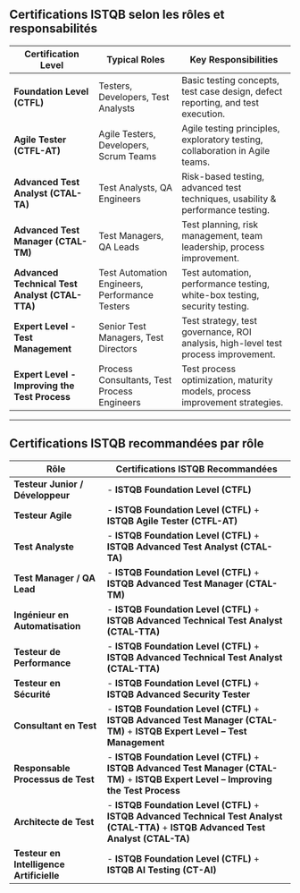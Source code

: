 ## Certifications ISTQB selon les rôles et responsabilités  

| **Certification Level**          | **Typical Roles**                     | **Key Responsibilities**                                              |
|----------------------------------|--------------------------------------|-----------------------------------------------------------------------|
| **Foundation Level (CTFL)**      | Testers, Developers, Test Analysts  | Basic testing concepts, test case design, defect reporting, and test execution. |
| **Agile Tester (CTFL-AT)**       | Agile Testers, Developers, Scrum Teams | Agile testing principles, exploratory testing, collaboration in Agile teams. |
| **Advanced Test Analyst (CTAL-TA)** | Test Analysts, QA Engineers        | Risk-based testing, advanced test techniques, usability & performance testing. |
| **Advanced Test Manager (CTAL-TM)** | Test Managers, QA Leads             | Test planning, risk management, team leadership, process improvement. |
| **Advanced Technical Test Analyst (CTAL-TTA)** | Test Automation Engineers, Performance Testers | Test automation, performance testing, white-box testing, security testing. |
| **Expert Level - Test Management** | Senior Test Managers, Test Directors | Test strategy, test governance, ROI analysis, high-level test process improvement. |
| **Expert Level - Improving the Test Process** | Process Consultants, Test Process Engineers | Test process optimization, maturity models, process improvement strategies. |

---

## Certifications ISTQB recommandées par rôle  

| **Rôle**                          | **Certifications ISTQB Recommandées**                                      |
|-----------------------------------|---------------------------------------------------------------------------|
| **Testeur Junior / Développeur**   | - **ISTQB Foundation Level (CTFL)**                                       |
| **Testeur Agile**                  | - **ISTQB Foundation Level (CTFL)**  + **ISTQB Agile Tester (CTFL-AT)**   |
| **Test Analyste**                  | - **ISTQB Foundation Level (CTFL)**  + **ISTQB Advanced Test Analyst (CTAL-TA)**  |
| **Test Manager / QA Lead**         | - **ISTQB Foundation Level (CTFL)**  + **ISTQB Advanced Test Manager (CTAL-TM)**  |
| **Ingénieur en Automatisation**     | - **ISTQB Foundation Level (CTFL)**  + **ISTQB Advanced Technical Test Analyst (CTAL-TTA)** |
| **Testeur de Performance**         | - **ISTQB Foundation Level (CTFL)**  + **ISTQB Advanced Technical Test Analyst (CTAL-TTA)**  |
| **Testeur en Sécurité**            | - **ISTQB Foundation Level (CTFL)**  + **ISTQB Advanced Security Tester**  |
| **Consultant en Test**             | - **ISTQB Foundation Level (CTFL)**  + **ISTQB Advanced Test Manager (CTAL-TM)**  + **ISTQB Expert Level – Test Management** |
| **Responsable Processus de Test**  | - **ISTQB Foundation Level (CTFL)**  + **ISTQB Advanced Test Manager (CTAL-TM)**  + **ISTQB Expert Level – Improving the Test Process** |
| **Architecte de Test**             | - **ISTQB Foundation Level (CTFL)**  + **ISTQB Advanced Technical Test Analyst (CTAL-TTA)**  + **ISTQB Advanced Test Analyst (CTAL-TA)**  |
| **Testeur en Intelligence Artificielle** | - **ISTQB Foundation Level (CTFL)**  + **ISTQB AI Testing (CT-AI)** |
